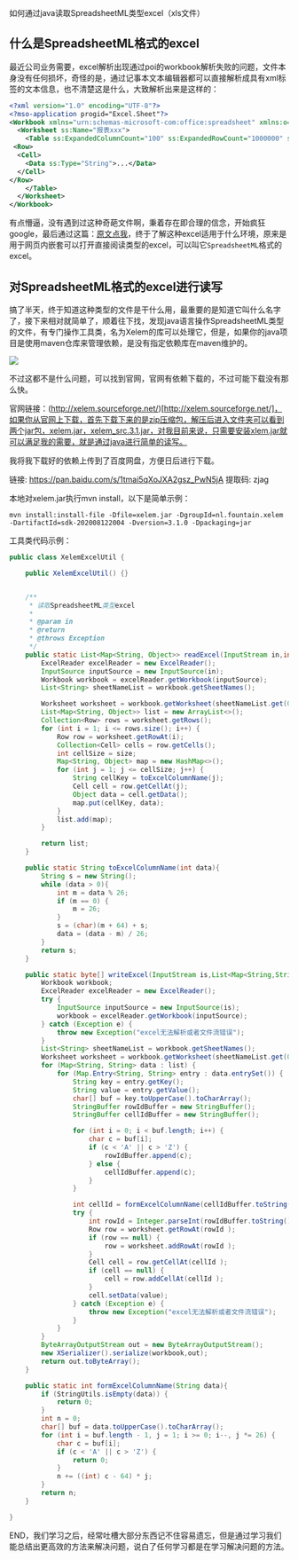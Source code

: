如何通过java读取SpreadsheetML类型excel（xls文件）

## 什么是SpreadsheetML格式的excel

最近公司业务需要，excel解析出现通过poi的workbook解析失败的问题，文件本身没有任何损坏，奇怪的是，通过记事本文本编辑器都可以直接解析成具有xml标签的文本信息，也不清楚这是什么，大致解析出来是这样的：

```xml
<?xml version="1.0" encoding="UTF-8"?>
<?mso-application progid="Excel.Sheet"?>
<Workbook xmlns="urn:schemas-microsoft-com:office:spreadsheet" xmlns:o="urn:schemas-microsoft-com:office:office" xmlns:x="urn:schemas-microsoft-com:office:excel" xmlns:ss="urn:schemas-microsoft-com:office:spreadsheet" xmlns:html="http://www.w3.org/TR/REC-html40">
  <Worksheet ss:Name="报表xxx">
    <Table ss:ExpandedColumnCount="100" ss:ExpandedRowCount="1000000" ss:DefaultColumnWidth="54.0" ss:DefaultRowHeight="13.5">
 <Row>
  <Cell>
    <Data ss:Type="String">...</Data>
  </Cell>
</Row>
    </Table>
  </Worksheet>
</Workbook>
```

有点懵逼，没有遇到过这种奇葩文件啊，秉着存在即合理的信念，开始疯狂google，最后通过这篇：[原文点我](https://www.cnblogs.com/sungcong/archive/2013/02/19/2916611.html)，终于了解这种excel适用于什么环境，原来是用于网页内嵌套可以打开直接阅读类型的excel，可以叫它`SpreadsheetML`格式的excel。

## 对SpreadsheetML格式的excel进行读写

搞了半天，终于知道这种类型的文件是干什么用，最重要的是知道它叫什么名字了，接下来相对就简单了，顺着往下找，发现java语言操作SpreadsheetML类型的文件，有专门操作工具类，名为Xelem的库可以处理它，但是，如果你的java项目是使用maven仓库来管理依赖，是没有指定依赖库在maven维护的。

![](https://gitee.com/hongqigg/imgs-bed/raw/master/image/%E4%BC%81%E4%B8%9A%E5%BE%AE%E4%BF%A1%E6%88%AA%E5%9B%BE_16100861032214.png)

不过这都不是什么问题，可以找到官网，官网有依赖下载的，不过可能下载没有那么快。

官网链接：(http://xelem.sourceforge.net/)[http://xelem.sourceforge.net/]，如果你从官网上下载，首先下载下来的是zip压缩包，解压后进入文件夹可以看到两个jar包，xelem.jar，xelem_src.3.1.jar，对我目前来说，只需要安装xlem.jar就可以满足我的需要，就是通过java进行简单的读写。

我将我下载好的依赖上传到了百度网盘，方便日后进行下载。

链接: https://pan.baidu.com/s/1tmai5qXoJXA2gsz_PwN5jA 提取码: zjag 

本地对xelem.jar执行mvn install，以下是简单示例：
```
mvn install:install-file -Dfile=xelem.jar -DgroupId=nl.fountain.xelem -DartifactId=sdk-202008122004 -Dversion=3.1.0 -Dpackaging=jar
```

工具类代码示例：

```java
public class XelemExcelUtil {

    public XelemExcelUtil() {}


    /**
     * 读取SpreadsheetML类型excel
     *
     * @param in
     * @return
     * @throws Exception
     */
    public static List<Map<String, Object>> readExcel(InputStream in,int size) throws Exception {
        ExcelReader excelReader = new ExcelReader();
        InputSource inputSource = new InputSource(in);
        Workbook workbook = excelReader.getWorkbook(inputSource);
        List<String> sheetNameList = workbook.getSheetNames();

        Worksheet worksheet = workbook.getWorksheet(sheetNameList.get(0));
        List<Map<String, Object>> list = new ArrayList<>();
        Collection<Row> rows = worksheet.getRows();
        for (int i = 1; i <= rows.size(); i++) {
            Row row = worksheet.getRowAt(i);
            Collection<Cell> cells = row.getCells();
            int cellSize = size;
            Map<String, Object> map = new HashMap<>();
            for (int j = 1; j <= cellSize; j++) {
                String cellKey = toExcelColumnName(j);
                Cell cell = row.getCellAt(j);
                Object data = cell.getData();
                map.put(cellKey, data);
            }
            list.add(map);
        }

        return list;
    }

    public static String toExcelColumnName(int data){
        String s = new String();
        while (data > 0){
            int m = data % 26;
            if (m == 0) {
                m = 26;
            }
            s = (char)(m + 64) + s;
            data = (data - m) / 26;
        }
        return s;
    }

    public static byte[] writeExcel(InputStream is,List<Map<String,String>> list) throws Exception {
        Workbook workbook;
        ExcelReader excelReader = new ExcelReader();
        try {
            InputSource inputSource = new InputSource(is);
            workbook = excelReader.getWorkbook(inputSource);
        } catch (Exception e) {
            throw new Exception("excel无法解析或者文件流错误");
        }
        List<String> sheetNameList = workbook.getSheetNames();
        Worksheet worksheet = workbook.getWorksheet(sheetNameList.get(0));
        for (Map<String, String> data : list) {
            for (Map.Entry<String, String> entry : data.entrySet()) {
                String key = entry.getKey();
                String value = entry.getValue();
                char[] buf = key.toUpperCase().toCharArray();
                StringBuffer rowIdBuffer = new StringBuffer();
                StringBuffer cellIdBuffer = new StringBuffer();

                for (int i = 0; i < buf.length; i++) {
                    char c = buf[i];
                    if (c < 'A' || c > 'Z') {
                        rowIdBuffer.append(c);
                    } else {
                        cellIdBuffer.append(c);
                    }
                }

                int cellId = formExcelColumnName(cellIdBuffer.toString());
                try {
                    int rowId = Integer.parseInt(rowIdBuffer.toString());
                    Row row = worksheet.getRowAt(rowId );
                    if (row == null) {
                        row = worksheet.addRowAt(rowId );
                    }
                    Cell cell = row.getCellAt(cellId );
                    if (cell == null) {
                        cell = row.addCellAt(cellId );
                    }
                    cell.setData(value);
                } catch (Exception e) {
                    throw new Exception("excel无法解析或者文件流错误");
                }
            }
        }
        ByteArrayOutputStream out = new ByteArrayOutputStream();
        new XSerializer().serialize(workbook,out);
        return out.toByteArray();
    }

    public static int formExcelColumnName(String data){
        if (StringUtils.isEmpty(data)) {
            return 0;
        }
        int n = 0;
        char[] buf = data.toUpperCase().toCharArray();
        for (int i = buf.length - 1, j = 1; i >= 0; i--, j *= 26) {
            char c = buf[i];
            if (c < 'A' || c > 'Z') {
                return 0;
            }
            n += ((int) c - 64) * j;
        }
        return n;
    }

}
```

END，我们学习之后，经常吐槽大部分东西记不住容易遗忘，但是通过学习我们能总结出更高效的方法来解决问题，说白了任何学习都是在学习解决问题的方法。